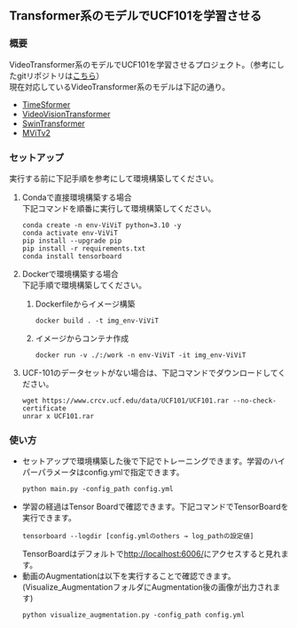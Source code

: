 ## Transformer系のモデルでUCF101を学習させる

### 概要
VideoTransformer系のモデルでUCF101を学習させるプロジェクト。（参考にしたgitリポジトリは[こちら](https://github.com/mx-mark/VideoTransformer-pytorch)）<br>
現在対応しているVideoTransformer系のモデルは下記の通り。
- [TimeSformer](https://arxiv.org/abs/2102.05095)
- [VideoVisionTransformer](https://arxiv.org/abs/2103.15691)
- [SwinTransformer](https://arxiv.org/abs/2106.13230)
- [MViTv2](https://arxiv.org/abs/2112.01526)

### セットアップ
実行する前に下記手順を参考にして環境構築してください。
1. Condaで直接環境構築する場合<br>
    下記コマンドを順番に実行して環境構築してください。
    ```
    conda create -n env-ViViT python=3.10 -y
    conda activate env-ViViT
    pip install --upgrade pip
    pip install -r requirements.txt
    conda install tensorboard
    ```
2. Dockerで環境構築する場合<br>
    下記手順で環境構築してください。<br>
    1. Dockerfileからイメージ構築
        ```
        docker build . -t img_env-ViViT
        ```
    2. イメージからコンテナ作成
        ```
        docker run -v ./:/work -n env-ViViT -it img_env-ViViT
        ```

3. UCF-101のデータセットがない場合は、下記コマンドでダウンロードしてください。<br>
    ```
    wget https://www.crcv.ucf.edu/data/UCF101/UCF101.rar --no-check-certificate
    unrar x UCF101.rar
    ```

### 使い方
- セットアップで環境構築した後で下記でトレーニングできます。学習のハイパーパラメータはconfig.ymlで指定できます。
    ```
    python main.py -config_path config.yml
    ```
- 学習の経過はTensor Boardで確認できます。下記コマンドでTensorBoardを実行できます。
    ```
    tensorboard --logdir [config.ymlのothers → log_pathの設定値]
    ```
    TensorBoardはデフォルトで[http://localhost:6006/](http://localhost:6006/)にアクセスすると見れます。
- 動画のAugmentationは以下を実行することで確認できます。(Visualize_AugmentationフォルダにAugmentation後の画像が出力されます)
    ```
    python visualize_augmentation.py -config_path config.yml
    ```